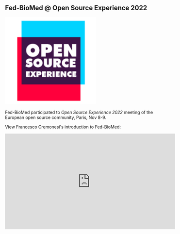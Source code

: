 ## Fed-BioMed @ Open Source Experience 2022

<img src="/assets/img/ose2022.png" width=300>

Fed-BioMed participated to *Open Source Experience 2022* meeting of the European open source community, Paris, Nov 8-9.

View Francesco Cremonesi's introduction to Fed-BioMed:

<iframe width="560" height="315" src="https://www.youtube.com/embed/7tzDRG-cqeA" title="YouTube video player" frameborder="0" allow="accelerometer; autoplay; clipboard-write; encrypted-media; gyroscope; picture-in-picture" allowfullscreen></iframe>

